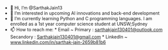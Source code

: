 - 👋 Hi, I’m @SarthakJain13
- 👀 I’m interested in upcoming AI innovations and back-end development
- 🌱 I’m currently learning Python and C programming languages. I am enrolled as a 1st year computer science student at UNSW;Sydney
- 📫 How to reach me:
        * Email ~ 
            Primary : sarthakjain130401@outlook.com
            Secandory : Sarthakjain130401@gmail.com 
        * LinkedIn ~ www.linkedin.com/in/sarthak-jain-2659b81b6
        

<!---
SarthakJain13/SarthakJain13 is a ✨ special ✨ repository because its `README.md` (this file) appears on your GitHub profile.
You can click the Preview link to take a look at your changes.
--->
